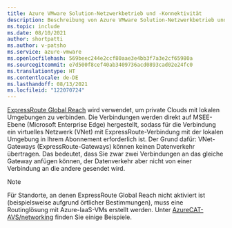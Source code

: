```yaml
---
title: Azure VMware Solution-Netzwerkbetrieb und -Konnektivität
description: Beschreibung von Azure VMware Solution-Netzwerkbetrieb und -Konnektivität
ms.topic: include
ms.date: 08/10/2021
author: shortpatti
ms.author: v-patsho
ms.service: azure-vmware
ms.openlocfilehash: 569beec244e2ccf80aae3e4bb3f7a3e2cf65980a
ms.sourcegitcommit: e7d500f8cef40ab3409736acd0893cad02e24fc0
ms.translationtype: HT
ms.contentlocale: de-DE
ms.lasthandoff: 08/13/2021
ms.locfileid: "122070724"
---
```

<!-- Used in articles\azure-vmware\introduction.md and articles\azure-vmware\concepts-networking.md 

articles\azure-vmware\includes\azure-vmware-solution-networking-description.md

-->

[ExpressRoute Global Reach](../../expressroute/expressroute-global-reach.md) wird verwendet, um private Clouds mit lokalen Umgebungen zu verbinden. Die Verbindungen werden direkt auf MSEE-Ebene (Microsoft Enterprise Edge) hergestellt, sodass für die Verbindung ein virtuelles Netzwerk (VNet) mit ExpressRoute-Verbindung mit der lokalen Umgebung in Ihrem Abonnement erforderlich ist.  Der Grund dafür: VNet-Gateways (ExpressRoute-Gateways) können keinen Datenverkehr übertragen. Das bedeutet, dass Sie zwar zwei Verbindungen an das gleiche Gateway anfügen können, der Datenverkehr aber nicht von einer Verbindung an die andere gesendet wird.

>[!NOTE]
>Für Standorte, an denen ExpressRoute Global Reach nicht aktiviert ist (beispielsweise aufgrund örtlicher Bestimmungen), muss eine Routinglösung mit Azure-IaaS-VMs erstellt werden. Unter [AzureCAT-AVS/networking](https://github.com/Azure/AzureCAT-AVS/tree/main/networking) finden Sie einige Beispiele.

